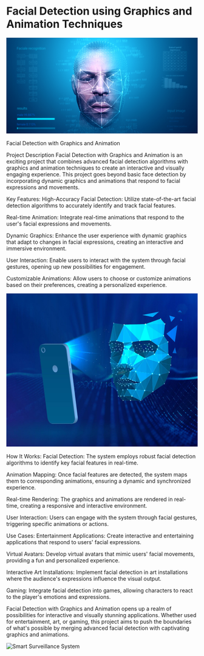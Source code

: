 # Facial Detection using Graphics and Animation Techniques

![Smart Surveillance System](./images/FD3.jpeg)

Facial Detection with Graphics and Animation

Project Description
Facial Detection with Graphics and Animation is an exciting project that combines advanced facial detection algorithms with graphics and animation techniques to create an interactive and visually engaging experience. This project goes beyond basic face detection by incorporating dynamic graphics and animations that respond to facial expressions and movements.

Key Features:
High-Accuracy Facial Detection: Utilize state-of-the-art facial detection algorithms to accurately identify and track facial features.

Real-time Animation: Integrate real-time animations that respond to the user's facial expressions and movements.

Dynamic Graphics: Enhance the user experience with dynamic graphics that adapt to changes in facial expressions, creating an interactive and immersive environment.

User Interaction: Enable users to interact with the system through facial gestures, opening up new possibilities for engagement.

Customizable Animations: Allow users to choose or customize animations based on their preferences, creating a personalized experience.

![Smart Surveillance System](./images/FD2.jpeg)

How It Works:
Facial Detection: The system employs robust facial detection algorithms to identify key facial features in real-time.

Animation Mapping: Once facial features are detected, the system maps them to corresponding animations, ensuring a dynamic and synchronized experience.

Real-time Rendering: The graphics and animations are rendered in real-time, creating a responsive and interactive environment.

User Interaction: Users can engage with the system through facial gestures, triggering specific animations or actions.

Use Cases:
Entertainment Applications: Create interactive and entertaining applications that respond to users' facial expressions.

Virtual Avatars: Develop virtual avatars that mimic users' facial movements, providing a fun and personalized experience.

Interactive Art Installations: Implement facial detection in art installations where the audience's expressions influence the visual output.

Gaming: Integrate facial detection into games, allowing characters to react to the player's emotions and expressions.

Facial Detection with Graphics and Animation opens up a realm of possibilities for interactive and visually stunning applications. Whether used for entertainment, art, or gaming, this project aims to push the boundaries of what's possible by merging advanced facial detection with captivating graphics and animations.

![Smart Surveillance System](./images/FD1.jpeg)
